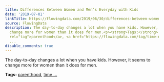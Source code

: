 ```yaml
---
title: Differences Between Women and Men’s Everyday with Kids
date: '2019-07-01'
linkTitle: https://flowingdata.com/2019/06/30/differences-between-women-and-mens-everyday-with-kids/
source: FlowingData
description: The day-to-day changes a lot when you have kids. However, it seems to
  change more for women than it does for men.<p><strong>Tags:</strong> <a href="https://flowingdata.com/tag/parenthood/"
  rel="tag">parenthood</a>, <a href="https://flowingdata.com/tag/time-use/" rel="tag">time
  ...
disable_comments: true
---
```

The day-to-day changes a lot when you have kids. However, it seems to change more for women than it does for men.<p><strong>Tags:</strong> <a href="https://flowingdata.com/tag/parenthood/" rel="tag">parenthood</a>, <a href="https://flowingdata.com/tag/time-use/" rel="tag">time ...